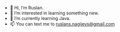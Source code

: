 - 👋 Hi, I’m Ruslan.
- 👀 I’m interested in learning something new.
- 🌱 I’m currently learning Java. 
- 📫 You can text me to ruslans.nagijevs@gmail.com

<!---
RuslansNagijevs/RuslansNagijevs is a ✨ special ✨ repository because its `README.md` (this file) appears on your GitHub profile.
You can click the Preview link to take a look at your changes.
--->
